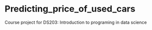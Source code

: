 # Predicting_price_of_used_cars
Course project for DS203: Introduction to programing in data science
